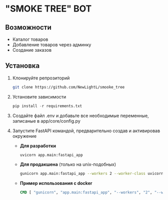 # "SMOKE TREE" BOT

## Возможности

- Каталог товаров
- Добавление товаров через админку
- Создание заказов

## Установка

1. Клонируйте репрозиторий

   ```bash
   git clone https://github.com/NewLightL/smooke_tree
   ```

2. Установите зависимости

   ```python
   pip install -r requirements.txt
   ```

3. Создайте файл .env и добавьте все необходимые переменные, записаные в app/core/config.py

4. Запустите FastAPI командой, предварительно создав и активировав окружение

   - **Для разработки**

     ```bash
     uvicorn app.main:fastapi_app
     ```

   - **Для продакшена** (только на unix-подобных)

     ```bash
     gunicorn app.main:fastapi_app --workers 2 --worker-class uvicorn.workers.UvicornWorker --bind=0.0.0.0:8000 --timeout 120
     ```

   - **Пример использования с docker**

     ```dockerfile
     CMD [ "gunicorn", "app.main:fastapi_app", "--workers", "2", "--worker-class", "uvicorn.workers.UvicornWorker", "--bind=0.0.0.0:8000", "--timeout", "120" ]
     ```
